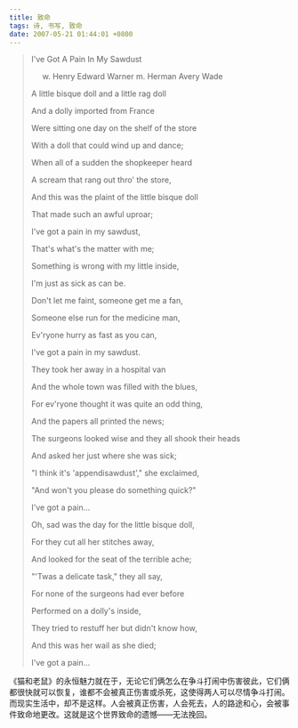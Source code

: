 ```yaml
---
title: 致命
tags: 诗, 书写, 致命
date: 2007-05-21 01:44:01 +0800
---
```


> I've Got A Pain In My Sawdust
> 
>       w. Henry Edward Warner m. Herman Avery Wade
> 
> A little bisque doll and a little rag doll
> 
> And a dolly imported from France
> 
> Were sitting one day on the shelf of the store
> 
> With a doll that could wind up and dance;
> 
> 
> When all of a sudden the shopkeeper heard
> 
> A scream that rang out thro' the store,
> 
> And this was the plaint of the little bisque doll
> 
> That made such an awful uproar;
> 
> 
> I've got a pain in my sawdust,
> 
> That's what's the matter with me;
> 
> Something is wrong with my little inside,
> 
> I'm just as sick as can be.
> 
> 
> Don't let me faint, someone get me a fan,
> 
> Someone else run for the medicine man,
> 
> Ev'ryone hurry as fast as you can,
> 
> I've got a pain in my sawdust.
> 
> 
> They took her away in a hospital van
> 
> And the whole town was filled with the blues,
> 
> For ev'ryone thought it was quite an odd thing,
> 
> And the papers all printed the news;
> 
> 
> The surgeons looked wise and they all shook their heads
> 
> And asked her just where she was sick;
> 
> "I think it's 'appendisawdust'," she exclaimed,
> 
> "And won't you please do something quick?"
> 
> I've got a pain...
> 
> 
> Oh, sad was the day for the little bisque doll,
> 
> For they cut all her stitches away,
> 
> And looked for the seat of the terrible ache;
> 
> "'Twas a delicate task," they all say,
> 
> 
> For none of the surgeons had ever before
> 
> Performed on a dolly's inside,
> 
> They tried to restuff her but didn't know how,
> 
> And this was her wail as she died;
> 
> I've got a pain...

《猫和老鼠》的永恒魅力就在于，无论它们俩怎么在争斗打闹中伤害彼此，它们俩都很快就可以恢复，谁都不会被真正伤害或杀死，这使得两人可以尽情争斗打闹。而现实生活中，却不是这样。人会被真正伤害，人会死去，人的路途和心，会被事件致命地更改。这就是这个世界致命的遗憾——无法挽回。

